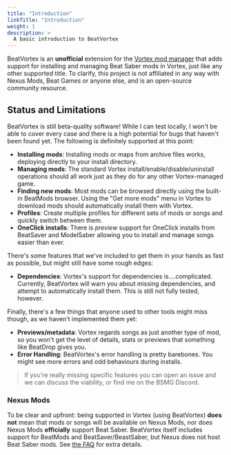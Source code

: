 ```yaml
---
title: "Introduction"
linkTitle: "Introduction"
weight: 1
description: >
  A basic introduction to BeatVortex
---
```


BeatVortex is an **unofficial** extension for the [Vortex mod manager](https://www.nexusmods.com/about/vortex/) that adds support for installing and managing Beat Saber mods in Vortex, just like any other supported title. To clarify, this project is not affiliated in any way with Nexus Mods, Beat Games or anyone else, and is an open-source community resource.

## Status and Limitations

BeatVortex is still beta-quality software! While I can test locally, I won't be able to cover every case and there is a high potential for bugs that haven't been found yet. The following is definitely supported at this point:

- **Installing mods**: Installing mods or maps from archive files works, deploying directly to your install directory.
- **Managing mods**: The standard Vortex install/enable/disable/uninstall operations should all work just as they do for any other Vortex-managed game.
- **Finding new mods**: Most mods can be browsed directly using the built-in BeatMods browser. Using the "Get more mods" menu in Vortex to download mods should automatically install them with Vortex.
- **Profiles**: Create multiple profiles for different sets of mods or songs and quickly switch between them.
- **OneClick installs**: There is *preview* support for OneClick installs from BeatSaver and ModelSaber allowing you to install and manage songs easier than ever.

There's some features that we've included to get them in your hands as fast as possible, but might still have some rough edges:

- **Dependencies**: Vortex's support for dependencies is....complicated. Currently, BeatVortex will warn you about missing dependencies, and attempt to automatically install them. This is still not fully tested, however.

Finally, there's a few things that anyone used to other tools might miss though, as we haven't implemented them yet:

- **Previews/metadata**: Vortex regards songs as just another type of mod, so you won't get the level of details, stats or previews that something like BeatDrop gives you.
- **Error Handling**: BeatVortex's error handling is pretty barebones. You might see more errors and odd behaviours during installs.

> If you're really missing specific features you can open an issue and we can discuss the viability, or find me on the BSMG Discord.

### Nexus Mods

To be clear and upfront: being supported in Vortex (using BeatVortex) **does not** mean that mods or songs will be available on Nexus Mods, nor does Nexus Mods **officially** support Beat Saber. BeatVortex itself includes support for BeatMods and BeatSaver/BeastSaber, but Nexus does not host Beat Saber mods. See [the FAQ](/docs/introduction/faq) for extra details.